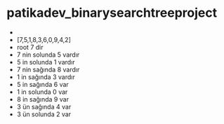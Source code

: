 # patikadev_binarysearchtreeproject
* 
* [7,5,1,8,3,6,0,9,4,2]
* root 7 dir
* 7 nin solunda 5 vardır
* 5 in solunda 1 vardır
* 7 nin sağında 8 vardır
* 1 in sağında 3 vardır
* 5 in sağında 6 var
* 1 in solunda 0 var
* 8 in sağında 9 var
* 3 ün sağında 4 var
* 3 ün solunda 2 var
